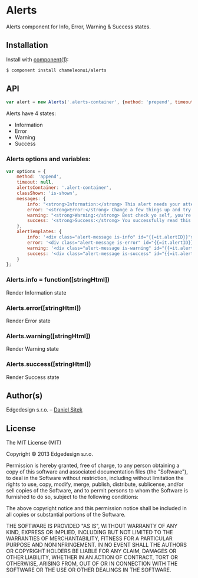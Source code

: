 
# Alerts

  Alerts component for Info, Error, Warning & Success states.

## Installation

  Install with [component(1)](http://component.io):

```sh
$ component install chameleonui/alerts
```

## API

```js
var alert = new Alerts('.alerts-container', {method: 'prepend', timeout: 5000});
```

Alerts have 4 states:

- Information
- Error
- Warning
- Success

### Alerts options and variables:

```js
var options = {
	method: 'append',
	timeout: null,
	alertsContainer: '.alert-container',
	classShown: 'is-shown',
	messages: {
		info: "<strong>Information:</strong> This alert needs your attention, but it's not super important.",
		error: '<strong>Error:</strong> Change a few things up and try submitting again.',
		warning: "<strong>Warning:</strong> Best check yo self, you're not looking too good.",
		success: '<strong>Success:</strong> You successfully read this important alert message.'
	},
	alertTemplates: {
		info: '<div class="alert-message is-info" id="{{=it.alertID}}"><div class="alert-content">{{=it.alertMsg}} <a href="#" data-alert-dissmiss="{{=it.alertID}}">Close</a></div></div>',
		error: '<div class="alert-message is-error" id="{{=it.alertID}}"><div class="alert-content">{{=it.alertMsg}} <a href="#" data-alert-dissmiss="{{=it.alertID}}">Close</a></div></div>',
		warning: '<div class="alert-message is-warning" id="{{=it.alertID}}"><div class="alert-content">{{=it.alertMsg}} <a href="#" data-alert-dissmiss="{{=it.alertID}}">Close</a></div></div>',
		success: '<div class="alert-message is-success" id="{{=it.alertID}}"><div class="alert-content">{{=it.alertMsg}} <a href="#" data-alert-dissmiss="{{=it.alertID}}">Close</a></div></div>'
	}
};
```

### Alerts.info = function([stringHtml])

Render Information state

### Alerts.error([stringHtml])

Render Error state

### Alerts.warning([stringHtml])

Render Warning state

### Alerts.success([stringHtml])

Render Success state


## Author(s)

Edgedesign s.r.o. – [Daniel Sitek](https://github.com/danielsitek)

## License

The MIT License (MIT)

Copyright © 2013 Edgedesign s.r.o.

Permission is hereby granted, free of charge, to any person obtaining a copy
of this software and associated documentation files (the "Software"), to deal
in the Software without restriction, including without limitation the rights
to use, copy, modify, merge, publish, distribute, sublicense, and/or sell
copies of the Software, and to permit persons to whom the Software is
furnished to do so, subject to the following conditions:

The above copyright notice and this permission notice shall be included in
all copies or substantial portions of the Software.

THE SOFTWARE IS PROVIDED "AS IS", WITHOUT WARRANTY OF ANY KIND, EXPRESS OR
IMPLIED, INCLUDING BUT NOT LIMITED TO THE WARRANTIES OF MERCHANTABILITY,
FITNESS FOR A PARTICULAR PURPOSE AND NONINFRINGEMENT. IN NO EVENT SHALL THE
AUTHORS OR COPYRIGHT HOLDERS BE LIABLE FOR ANY CLAIM, DAMAGES OR OTHER
LIABILITY, WHETHER IN AN ACTION OF CONTRACT, TORT OR OTHERWISE, ARISING FROM,
OUT OF OR IN CONNECTION WITH THE SOFTWARE OR THE USE OR OTHER DEALINGS IN
THE SOFTWARE.